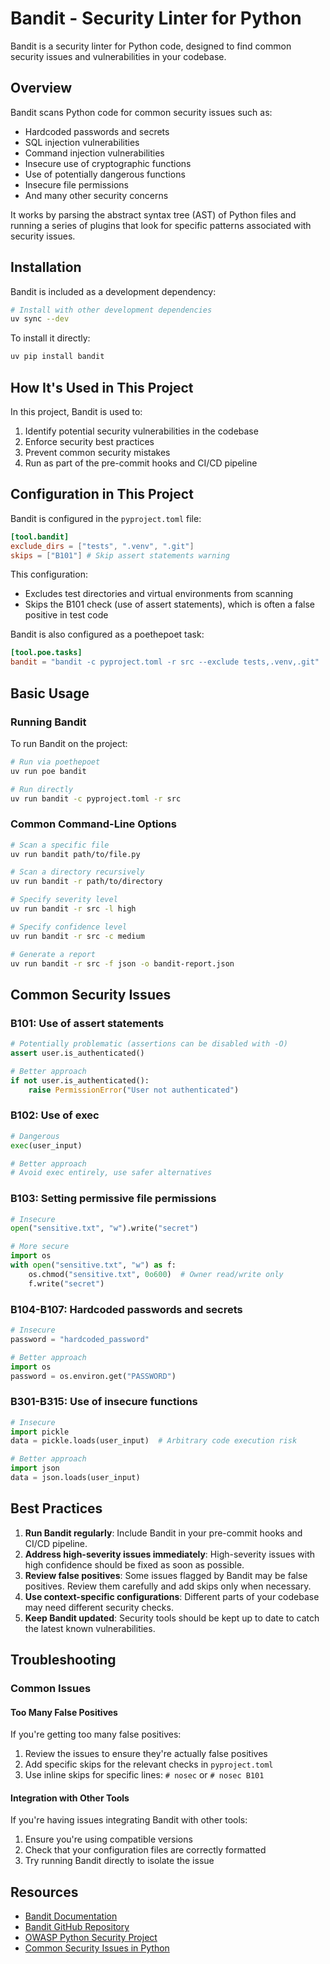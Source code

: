 # Bandit - Security Linter for Python

Bandit is a security linter for Python code, designed to find common security issues and vulnerabilities in your codebase.

## Overview

Bandit scans Python code for common security issues such as:

- Hardcoded passwords and secrets
- SQL injection vulnerabilities
- Command injection vulnerabilities
- Insecure use of cryptographic functions
- Use of potentially dangerous functions
- Insecure file permissions
- And many other security concerns

It works by parsing the abstract syntax tree (AST) of Python files and running a series of plugins that look for specific patterns associated with security issues.

## Installation

Bandit is included as a development dependency:

```bash
# Install with other development dependencies
uv sync --dev
```

To install it directly:

```bash
uv pip install bandit
```

## How It's Used in This Project

In this project, Bandit is used to:

1. Identify potential security vulnerabilities in the codebase
1. Enforce security best practices
1. Prevent common security mistakes
1. Run as part of the pre-commit hooks and CI/CD pipeline

## Configuration in This Project

Bandit is configured in the `pyproject.toml` file:

```toml
[tool.bandit]
exclude_dirs = ["tests", ".venv", ".git"]
skips = ["B101"] # Skip assert statements warning
```

This configuration:

- Excludes test directories and virtual environments from scanning
- Skips the B101 check (use of assert statements), which is often a false positive in test code

Bandit is also configured as a poethepoet task:

```toml
[tool.poe.tasks]
bandit = "bandit -c pyproject.toml -r src --exclude tests,.venv,.git"
```

## Basic Usage

### Running Bandit

To run Bandit on the project:

```bash
# Run via poethepoet
uv run poe bandit

# Run directly
uv run bandit -c pyproject.toml -r src
```

### Common Command-Line Options

```bash
# Scan a specific file
uv run bandit path/to/file.py

# Scan a directory recursively
uv run bandit -r path/to/directory

# Specify severity level
uv run bandit -r src -l high

# Specify confidence level
uv run bandit -r src -c medium

# Generate a report
uv run bandit -r src -f json -o bandit-report.json
```

## Common Security Issues

### B101: Use of assert statements

```python
# Potentially problematic (assertions can be disabled with -O)
assert user.is_authenticated()

# Better approach
if not user.is_authenticated():
    raise PermissionError("User not authenticated")
```

### B102: Use of exec

```python
# Dangerous
exec(user_input)

# Better approach
# Avoid exec entirely, use safer alternatives
```

### B103: Setting permissive file permissions

```python
# Insecure
open("sensitive.txt", "w").write("secret")

# More secure
import os
with open("sensitive.txt", "w") as f:
    os.chmod("sensitive.txt", 0o600)  # Owner read/write only
    f.write("secret")
```

### B104-B107: Hardcoded passwords and secrets

```python
# Insecure
password = "hardcoded_password"

# Better approach
import os
password = os.environ.get("PASSWORD")
```

### B301-B315: Use of insecure functions

```python
# Insecure
import pickle
data = pickle.loads(user_input)  # Arbitrary code execution risk

# Better approach
import json
data = json.loads(user_input)
```

## Best Practices

1. **Run Bandit regularly**: Include Bandit in your pre-commit hooks and CI/CD pipeline.
1. **Address high-severity issues immediately**: High-severity issues with high confidence should be fixed as soon as possible.
1. **Review false positives**: Some issues flagged by Bandit may be false positives. Review them carefully and add skips only when necessary.
1. **Use context-specific configurations**: Different parts of your codebase may need different security checks.
1. **Keep Bandit updated**: Security tools should be kept up to date to catch the latest known vulnerabilities.

## Troubleshooting

### Common Issues

#### Too Many False Positives

If you're getting too many false positives:

1. Review the issues to ensure they're actually false positives
1. Add specific skips for the relevant checks in `pyproject.toml`
1. Use inline skips for specific lines: `# nosec` or `# nosec B101`

#### Integration with Other Tools

If you're having issues integrating Bandit with other tools:

1. Ensure you're using compatible versions
1. Check that your configuration files are correctly formatted
1. Try running Bandit directly to isolate the issue

## Resources

- [Bandit Documentation](https://bandit.readthedocs.io/)
- [Bandit GitHub Repository](https://github.com/PyCQA/bandit)
- [OWASP Python Security Project](https://owasp.org/www-project-python-security/)
- [Common Security Issues in Python](https://snyk.io/blog/python-security-best-practices-cheat-sheet/)
